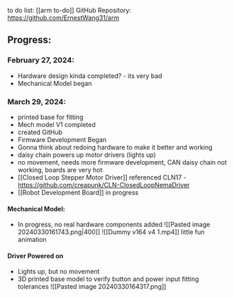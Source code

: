 to do list: [[arm to-do]]
GitHub Repository: https://github.com/ErnestWang31/arm
## Progress:
### February 27, 2024:
- Hardware design kinda completed? - its very bad
- Mechanical Model began
### March 29, 2024:
- printed base for fitting
- Mech model V1 completed
- created GitHub
- Firmware Development Began
- Gonna think about redoing hardware to make it better and working
- daisy chain powers up motor drivers (lights up)
- no movement, needs more firmware development, CAN daisy chain not working, boards are very hot
- [[Closed Loop Stepper Motor Driver]] referenced CLN17 - https://github.com/creapunk/CLN-ClosedLoopNemaDriver
- [[Robot Development Board]] in progress
#### Mechanical Model:
- In progress, no real hardware components added
![[Pasted image 20240330161743.png|400]]
![[Dummy v164 v4 1.mp4]] little fun animation
#### Driver Powered on
- Lights up, but no movement
- 3D printed base model to verify button and power input fitting tolerances
![[Pasted image 20240330164317.png]]
